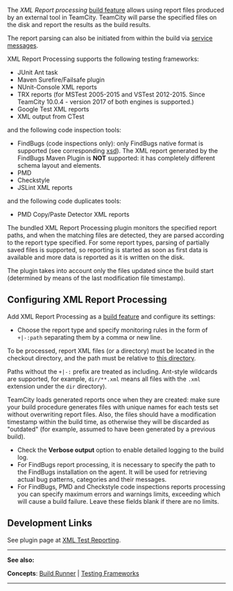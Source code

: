 [//]: # (title: XML Report Processing)
[//]: # (auxiliary-id: XML Report Processing)
The _XML Report processing_ [build feature](adding-build-features.md) allows using report files produced by an external tool in TeamCity. TeamCity will parse the specified files on the disk and report the results as the build results.

The report parsing can also be initiated from within the build via [service messages](build-script-interaction-with-teamcity.md#Importing+XML+Reports).

XML Report Processing supports the following testing frameworks:
* JUnit Ant task
* Maven Surefire/Failsafe plugin
* NUnit\-Console XML reports
* TRX reports (for MSTest 2005\-2015 and VSTest 2012\-2015. Since TeamCity 10.0.4 \- version 2017 of both engines is supported.)
* Google Test XML reports
* XML output from CTest

and the following code inspection tools:
* FindBugs (code inspections only): only FindBugs native format is supported (see corresponding [xsd](https://findbugs.googlecode.com/svn/trunk/findbugs/etc/bugcollection.xsd)). The XML report generated by the FindBugs Maven Plugin is __NOT__ supported: it has completely different schema layout and elements.
* PMD
* Checkstyle
* JSLint XML reports

and the following code duplicates tools:
* PMD Copy/Paste Detector XML reports

The bundled XML Report Processing plugin monitors the specified report paths, and when the matching files are detected, they are parsed according to the report type specified. For some report types, parsing of partially saved files is supported, so reporting is started as soon as first data is available and more data is reported as it is written on the disk.

The plugin takes into account only the files updated since the build start (determined by means of the last modification file timestamp).

## Configuring XML Report Processing

Add XML Report Processing as a [build feature](adding-build-features.md) and configure its settings:
* Choose the report type and specify monitoring rules in the form of `+|-:path` separating them by a comma or new line.

<include src="branch-filter.md" include-id="OR-syntax-tip"/>

<note>

To be processed, report XML files (or a directory) must be located in the checkout directory, and the path must be relative to [this directory](build-checkout-directory.md).
</note>

Paths without the `+|-:` prefix are treated as including. Ant\-style wildcards are supported, for example, `dir/**.xml` means all files with the `.xml` extension under the `dir` directory).

<note>

TeamCity loads generated reports once when they are created: make sure your build procedure generates files with unique names for each tests set without overwriting report files. Also, the files should have a modification timestamp within the build time, as otherwise they will be discarded as "outdated" (for example, assumed to have been generated by a previous build).
</note>

* Check the __Verbose output__ option to enable detailed logging to the build log.
* For FindBugs report processing, it is necessary to specify the path to the FindBugs installation on the agent. It will be used for retrieving actual bug patterns, categories and their messages.
* For FindBugs, PMD and Checkstyle code inspections reports processing you can specify maximum errors and warnings limits, exceeding which will cause a build failure. Leave these fields blank if there are no limits.

## Development Links

See plugin page at [XML Test Reporting](https://plugins.jetbrains.com/plugin/8908-xml-test-reporting).

__  __

__See also:__

__Concepts__: [Build Runner](build-runner.md) | [Testing Frameworks](testing-frameworks.md)

__ __